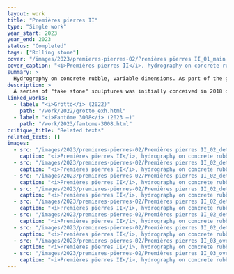 ```yaml
---
layout: work
title: "Premières pierres II"
type: "Single work"
year_start: 2023
year_end: 2023
status: "Completed"
tags: ["Rolling stone"]
cover: "/images/2023/premieres-pierres-02/Premières pierres II_01_main views 01_IMG_3028.webp"
cover_caption: "<i>Premières pierres II</i>, hydrography on concrete rubble, variable dimensions, 2023."
summary: >
  Hydrography on concrete rubble, variable dimensions. As part of the group exhibition <i>Travaux en cours</i>, City of Nîmes, France. Coordinated by Laura Bouvard and Dror Endeweld.
description: >
  A series of "fake stone" sculptures was initially conceived in 2018 during a residency in Tokyo (<i>Premières pierres I</i>). Simulating a process of artificial sedimentation, I agglomerated large chunks of concrete rubble—remnants from the demolition of a social service building of Gard Departement—which had once served as a gathering place for marginalized individuals and families. This site bore a rich, multi-generational history, especially in terms of hospitality. I then applied a rock image onto these “remains” using hydrographic printing, immersing each block in water, one by one, in an attempt to ritualize the death of this former “central of the unfortunate.” The rock image printed on each piece was inspired by the Menhir de Courbessac in Nîmes—specifically, a reproduction generated and analyzed by a GAN algorithm. The final step of this ritual consisted in placing these stones at the heart of the town hall, where its fountain is located.
linked_works:
  - label: "<i>Grotto</i> (2022)"
    path: "/work/2022/grotto_exh.html"
  - label: "<i>Fantôme 3008</i> (2023 –)"
    path: "/work/2023/fantome-3008.html"
critique_title: "Related texts"
related_texts: []
images:
  - src: "/images/2023/premieres-pierres-02/Premières pierres II_02_detail view 01.1.webp"
    caption: "<i>Premières pierres II</i>, hydrography on concrete rubble, variable dimensions, 2023."
  - src: "/images/2023/premieres-pierres-02/Premières pierres II_02_detail view 01.2.webp"
    caption: "<i>Premières pierres II</i>, hydrography on concrete rubble, variable dimensions, 2023."
  - src: "/images/2023/premieres-pierres-02/Premières pierres II_02_detail view 02.1.webp"
    caption: "<i>Premières pierres II</i>, hydrography on concrete rubble, variable dimensions, 2023."
  - src: "/images/2023/premieres-pierres-02/Premières pierres II_02_detail view 02.2.webp"
    caption: "<i>Premières pierres II</i>, hydrography on concrete rubble, variable dimensions, 2023."
  - src: "/images/2023/premieres-pierres-02/Premières pierres II_02_detail view 03.webp"
    caption: "<i>Premières pierres II</i>, hydrography on concrete rubble, variable dimensions, 2023."
  - src: "/images/2023/premieres-pierres-02/Premières pierres II_02_detail view 04.webp"
    caption: "<i>Premières pierres II</i>, hydrography on concrete rubble, variable dimensions, 2023."
  - src: "/images/2023/premieres-pierres-02/Premières pierres II_02_detail view 05.webp"
    caption: "<i>Premières pierres II</i>, hydrography on concrete rubble, variable dimensions, 2023."
  - src: "/images/2023/premieres-pierres-02/Premières pierres II_03_overview 01.webp"
    caption: "<i>Premières pierres II</i>, hydrography on concrete rubble, variable dimensions, 2023."
  - src: "/images/2023/premieres-pierres-02/Premières pierres II_03_overview 02.webp"
    caption: "<i>Premières pierres II</i>, hydrography on concrete rubble, variable dimensions, 2023."
---
```


